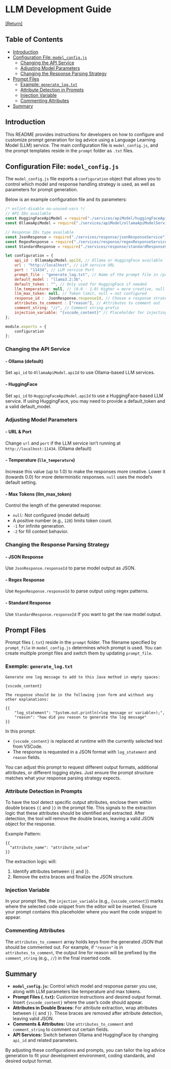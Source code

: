 # LLM Development Guide

[[Return]](README.md)

## Table of Contents

- [Introduction](#introduction)
- [Configuration File: `model_config.js`](#configuration-file-model_configjs)
  - [Changing the API Service](#changing-the-api-service)
  - [Adjusting Model Parameters](#adjusting-model-parameters)
  - [Changing the Response Parsing Strategy](#changing-the-response-parsing-strategy)
- [Prompt Files](#prompt-files)
  - [Example: `generate_log.txt`](#exemple-generate_logtxt)
  - [Attribute Detection in Prompts](#attribute-detection-in-prompts)
  - [Injection Variable](#injection-variable)
  - [Commenting Attributes](#commenting-attributes)  
- [Summary](#summary)

## Introduction

This README provides instructions for developers on how to configure and customize prompt generation for log advice using a Language Learning Model (LLM) service. The main configuration file is `model_config.js`, and the prompt templates reside in the `prompt` folder as `.txt` files.

## Configuration File: `model_config.js`

The `model_config.js` file exports a `configuration` object that allows you to control which model and response handling strategy is used, as well as parameters for prompt generation.

Below is an example configuration file and its parameters:

```js
/* eslint-disable no-unused-vars */
// API IDs available
const HuggingFaceApiModel = require("./services/apiModel/huggingFaceApiModelService");
const OllamaApiModel = require("./services/apiModel/ollamaApiModelService");

// Response IDs type available
const JsonResponse = require("./services/response/jsonResponseService");
const RegexResponse = require("./services/response/regexResponseService");
const StandardResponse = require("./services/response/standardResponseService");

let configuration = {
    api_id : OllamaApiModel.apiId, // Ollama or HuggingFace available
    url : "http://localhost", // LLM service URL
    port : "11434", // LLM service Port
    prompt_file : "generate_log.txt", // Name of the prompt file in /prompt folder
    default_model : "llama3.2:3b", 
    default_token : "", // Only used for HuggingFace if needed
    llm_temperature: null, // (0.0 - 1.0) Higher = more creative, null = not configured
    llm_max_token: null, // Token limit, null = not configured
    response_id :  JsonResponse.responseId, // Choose a response strategy
    attributes_to_comment : ["reason"], // Attributes to comment out
    comment_string: "//", // Comment string prefix
    injection_variable: "{vscode_content}" // Placeholder for injecting VSCode snippet
};

module.exports = {
    configuration
};
```

### Changing the API Service

#### - Ollama (default)

Set `api_id` to `OllamaApiModel.apiId` to use Ollama-based LLM services.

#### - HuggingFace

Set `api_id` to `HuggingFaceApiModel.apiId` to use a HuggingFace-based LLM service.
If using HuggingFace, you may need to provide a default_token and a valid default_model.

### Adjusting Model Parameters

#### - URL & Port

Change `url` and `port` if the LLM service isn’t running at `http://localhost:11434`.  (Ollama default)

#### - Temperature (`llm_temperature`)

Increase this value (up to 1.0) to make the responses more creative. Lower it (towards 0.0) for more deterministic responses. `null` uses the model’s default setting.  

#### - Max Tokens (llm_max_token)

Control the length of the generated response:

- `null`: Not configured (model default)
- A positive number (e.g., `128`) limits token count.
- `-1` for infinite generation.
- `-2` for fill context behavior.

### Changing the Response Parsing Strategy

#### - JSON Response

Use `JsonResponse.responseId` to parse model output as JSON.

#### - Regex Response

Use `RegexResponse.responseId` to parse output using regex patterns.

#### - Standard Response

Use `StandardResponse.responseId` If you want to get the raw model output.

## Prompt Files

Prompt files (`.txt`) reside in the `prompt` folder. The filename specified by `prompt_file` in `model_config.js` determines which prompt is used. You can create multiple prompt files and switch them by updating `prompt_file`.

### Exemple: `generate_log.txt`

```text
Generate one log message to add to this Java method in empty spaces:

{vscode_content}

The response should be in the following json form and without any other explanations:

{{
    "log_statement": "System.out.println(<log message or variable>);", 
    "reason": "how did you reason to generate the log message"
}}
```

In this prompt:

- `{vscode_content}` is replaced at runtime with the currently selected text from VSCode.
- The response is requested in a JSON format with `log_statement` and `reason` fields.

You can adjust this prompt to request different output formats, additional attributes, or different logging styles. Just ensure the prompt structure matches what your response parsing strategy expects.

### Attribute Detection in Prompts

To have the tool detect specific output attributes, enclose them within double braces `{{` and `}}` in the prompt file. This signals to the extraction logic that these attributes should be identified and extracted. After detection, the tool will remove the double braces, leaving a valid JSON object for the response.

Example Pattern:

```text
{{
  "attribute_name": "attribute_value"
}}
```

The extraction logic will:

1. Identify attributes between {{ and }}.
2. Remove the extra braces and finalize the JSON structure.

### Injection Variable

In your prompt files, the `injection_variable` (e.g., `{vscode_content}`) marks where the selected code snippet from the editor will be inserted. Ensure your prompt contains this placeholder where you want the code snippet to appear.

### Commenting Attributes

The `attributes_to_comment` array holds keys from the generated JSON that should be commented out. For example, if `"reason"` is in `attributes_to_comment`, the output line for reason will be prefixed by the `comment_string` (e.g., `//`) in the final inserted code.

## Summary

- **`model_config.js`:** Control which model and response parser you use, along with LLM parameters like temperature and max tokens.
- **Prompt Files (`.txt`):** Customize instructions and desired output format. Insert `{vscode_content}` where the user’s code should appear.
- **Attributes in Double Braces:** For attribute extraction, wrap attributes between `{{` and `}}`. These braces are removed after attribute detection, leaving valid JSON.
- **Comments & Attributes:** Use `attributes_to_comment` and `comment_string` to comment out certain fields.
- **API Services:** Switch between Ollama and HuggingFace by changing `api_id` and related parameters.

By adjusting these configurations and prompts, you can tailor the log advice generation to fit your development environment, coding standards, and desired output format.
